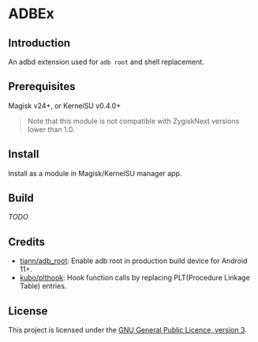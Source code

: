 # ADBEx

## Introduction
An adbd extension used for `adb root` and shell replacement.

## Prerequisites
Magisk v24+, or KernelSU v0.4.0+

> Note that this module is not compatible with ZygiskNext versions lower than 1.0.

## Install
Install as a module in Magisk/KernelSU manager app.

## Build
*TODO*

## Credits
- [tiann/adb_root](https://github.com/tiann/adb_root): Enable adb root in production build device for Android 11+.
- [kubo/plthook](https://github.com/kubo/plthook): Hook function calls by replacing PLT(Procedure Linkage Table) entries.

## License
This project is licensed under the [GNU General Public Licence, version 3](https://choosealicense.com/licenses/gpl-3.0/).
